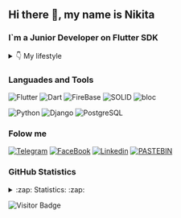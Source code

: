 <!-- [![Header](https://github.com/ANDROMAQUE10/ANDROMAQUE10/blob/main/assets/ANDROMAQUE-github.png)](https://github.com/ANDROMAQUE10) -->

## Hi there 👋, my name is Nikita
### I`m a Junior Developer on Flutter SDK

<details>
    <summary>👇 My lifestyle</summary>
    <img height="250" alt="This is Joke" src= "https://github.com/ANDROMAQUE10/ANDROMAQUE10/blob/main/assets/eatsleep.png"/>
</details>

### Languades and Tools

![Flutter](https://img.shields.io/badge/-Flutter-0d1117?style=for-the-badge&logo=flutter&logoColor=47c5fb) 
![Dart](https://img.shields.io/badge/-Dart-0d1117?style=for-the-badge&logo=dart&logoColor=097CDB) 
![FireBase](https://img.shields.io/badge/-FireBase-0d1117?style=for-the-badge&logo=firebase&logoColor=)
![SOLID](https://img.shields.io/badge/-SOLID-0d1117?style=for-the-badge&logo=SOLID&logoColor=) 
![bloc](https://img.shields.io/badge/-bloc-0d1117?style=for-the-badge&logo=bloc&logoColor=) 


![Python](https://img.shields.io/badge/-Python-0d1117?style=for-the-badge&logo=Python&logoColor=326b9a) 
![Django](https://img.shields.io/badge/-Django-0d1117?style=for-the-badge&logo=Django&logoColor=0c4b33) 
![PostgreSQL](https://img.shields.io/badge/-PostgreSQL-0d1117?style=for-the-badge&logo=PostgreSQL&logoColor=336791)

### Folow me

[![Telegram](https://img.shields.io/badge/-Telegram-0d1117?style=for-the-badge&logo=Telegram&logoColor=27A0D9)](https://t.me/ANDROMAQUE) 
[![FaceBook](https://img.shields.io/badge/-FaceBook-0d1117?style=for-the-badge&logo=FaceBook&logoColor=487de9)](https://www.facebook.com/nikita.gribkov.14)
[![Linkedin](https://img.shields.io/badge/-Linkedin-0d1117?style=for-the-badge&logo=Linkedin&logoColor=0a66c2)](https://www.linkedin.com/feed/?trk=onboarding-landing) 
[![PASTEBIN](https://img.shields.io/badge/-PASTEBIN-0d1117?style=for-the-badge&logo=PASTEBIN&logoColor=)](https://pastebin.com/u/ANDROMAQUE) 


### GitHub Statistics

<details>
    <summary>:zap: Statistics: :zap:</summary>
        <img height="165" align="left" src="https://github-readme-stats.vercel.app/api?username=ANDROMAQUE10&count_private=true&include_all_commits=true&theme=dark&show_icons=true" />
        <img src="https://github-readme-stats.vercel.app/api/top-langs/?username=ANDROMAQUE10&layout=compact&theme=dark" />
</details>

![Visitor Badge](https://visitor-badge.laobi.icu/badge?page_id=ANDROMAQUE10)